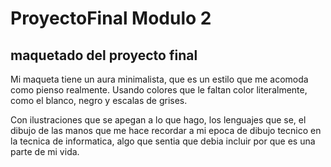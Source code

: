 # ProyectoFinal Modulo 2 

## maquetado del proyecto final

Mi maqueta tiene un aura minimalista, que es un estilo que me acomoda como pienso realmente.
Usando colores que le faltan color literalmente, como el blanco, negro y escalas de grises.

Con ilustraciones que se apegan a lo que hago, los lenguajes que se, el dibujo de las manos que me hace recordar a mi epoca de dibujo tecnico en la tecnica de informatica, algo que sentia que debia incluir por que es una parte de mi vida.
